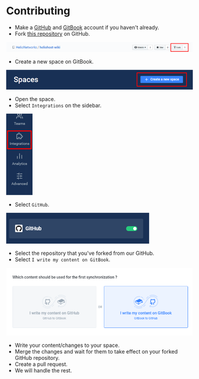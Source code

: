 # Contributing

* Make a [GitHub](https://github.com/join) and [GitBook](https://app.gitbook.com/join) account if you haven't already.
* Fork [this repository](https://github.com/HelioNetworks/heliohost-wiki) on GitHub.

![](../.gitbook/assets/fork_gitbook.png)

* Create a new space on GitBook.

![](../.gitbook/assets/new_space.png)

* Open the space.
* Select `Integrations` on the sidebar.

![](../.gitbook/assets/gitbook_integrations.png)

* Select `GitHub`.

![](../.gitbook/assets/gitbook_github.png)

* Select the repository that you've forked from our GitHub.
* Select `I write my content on GitBook`.

![](../.gitbook/assets/content_on_gitbook.png)

* Write your content/changes to your space.
* Merge the changes and wait for them to take effect on your forked GitHub repository.
* Create a pull request.
* We will handle the rest.

